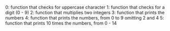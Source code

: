 0: function that checks for uppercase character
1: function that checks for a digit (0 - 9)
2: function that multiplies two integers
3: function that prints the numbers
 4: function that prints the numbers, from 0 to 9 omitting 2 and 4
 5: function that prints 10 times the numbers, from 0 - 14
